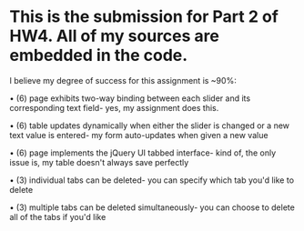 # This is the submission for Part 2 of HW4. All of my sources are embedded in the code.

I believe my degree of success for this assignment is ~90%:

• (6) page exhibits two-way binding between each slider and its corresponding text field- yes, my assignment does this.

• (6) table updates dynamically when either the slider is changed or a new text value is entered- my form auto-updates when given a new value

• (6) page implements the jQuery UI tabbed interface- kind of, the only issue is, my table doesn't always save perfectly

• (3) individual tabs can be deleted- you can specify which tab you'd like to delete

• (3) multiple tabs can be deleted simultaneously- you can choose to delete all of the tabs if you'd like
